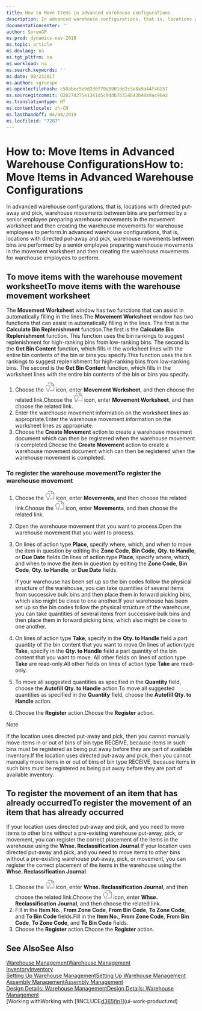```yaml
---
title: How to Move Items in advanced warehouse configurations
description: In advanced warehouse configurations, that is, locations with directed put-away and pick, warehouse movements between bins are performed by a senior employee preparing warehouse movements in the movement worksheet and then creating the warehouse movements for warehouse employees to perform.
documentationcenter: ''
author: SorenGP
ms.prod: dynamics-nav-2018
ms.topic: article
ms.devlang: na
ms.tgt_pltfrm: na
ms.workload: na
ms.search.keywords: ''
ms.date: 08/232017
ms.author: sgroespe
ms.openlocfilehash: c58abec5e9d2d0f70a9901dd2c3e8a9a44f48157
ms.sourcegitcommit: 02827d275e1341d5c9ddb7b314b43b48a9ac96e2
ms.translationtype: HT
ms.contentlocale: zh-CN
ms.lasthandoff: 04/04/2019
ms.locfileid: "7287"
---
```

# <a name="how-to-move-items-in-advanced-warehouse-configurations"></a><span data-ttu-id="805be-103">How to: Move Items in Advanced Warehouse Configurations</span><span class="sxs-lookup"><span data-stu-id="805be-103">How to: Move Items in Advanced Warehouse Configurations</span></span>
<span data-ttu-id="805be-104">In advanced warehouse configurations, that is, locations with directed put-away and pick, warehouse movements between bins are performed by a senior employee preparing warehouse movements in the movement worksheet and then creating the warehouse movements for warehouse employees to perform.</span><span class="sxs-lookup"><span data-stu-id="805be-104">In advanced warehouse configurations, that is, locations with directed put-away and pick, warehouse movements between bins are performed by a senior employee preparing warehouse movements in the movement worksheet and then creating the warehouse movements for warehouse employees to perform.</span></span>  

## <a name="to-move-items-with-the-warehouse-movement-worksheet"></a><span data-ttu-id="805be-105">To move items with the warehouse movement worksheet</span><span class="sxs-lookup"><span data-stu-id="805be-105">To move items with the warehouse movement worksheet</span></span>
<span data-ttu-id="805be-106">The **Movement Worksheet** window has two functions that can assist in automatically filling in the lines.</span><span class="sxs-lookup"><span data-stu-id="805be-106">The **Movement Worksheet** window has two functions that can assist in automatically filling in the lines.</span></span> <span data-ttu-id="805be-107">The first is the **Calculate Bin Replenishment** function.</span><span class="sxs-lookup"><span data-stu-id="805be-107">The first is the **Calculate Bin Replenishment** function.</span></span> <span data-ttu-id="805be-108">This function uses the bin rankings to suggest replenishment for high-ranking bins from low-ranking bins. The second is the **Get Bin Content** function, which fills in the worksheet lines with the entire bin contents of the bin or bins you specify.</span><span class="sxs-lookup"><span data-stu-id="805be-108">This function uses the bin rankings to suggest replenishment for high-ranking bins from low-ranking bins. The second is the **Get Bin Content** function, which fills in the worksheet lines with the entire bin contents of the bin or bins you specify.</span></span>

1.  <span data-ttu-id="805be-109">Choose the ![Search for Page or Report](media/ui-search/search_small.png "Search for Page or Report icon") icon, enter **Movement Worksheet**, and then choose the related link.</span><span class="sxs-lookup"><span data-stu-id="805be-109">Choose the ![Search for Page or Report](media/ui-search/search_small.png "Search for Page or Report icon") icon, enter **Movement Worksheet**, and then choose the related link.</span></span>  
2.  <span data-ttu-id="805be-110">Enter the warehouse movement information on the worksheet lines as appropriate.</span><span class="sxs-lookup"><span data-stu-id="805be-110">Enter the warehouse movement information on the worksheet lines as appropriate.</span></span>  
3. <span data-ttu-id="805be-111">Choose the **Create Movement** action to create a warehouse movement document which can then be registered when the warehouse movement is completed.</span><span class="sxs-lookup"><span data-stu-id="805be-111">Choose the **Create Movement** action to create a warehouse movement document which can then be registered when the warehouse movement is completed.</span></span>  

### <a name="to-register-the-warehouse-movement"></a><span data-ttu-id="805be-112">To register the warehouse movement</span><span class="sxs-lookup"><span data-stu-id="805be-112">To register the warehouse movement</span></span>  
1.  <span data-ttu-id="805be-113">Choose the ![Search for Page or Report](media/ui-search/search_small.png "Search for Page or Report icon") icon, enter **Movements**, and then choose the related link.</span><span class="sxs-lookup"><span data-stu-id="805be-113">Choose the ![Search for Page or Report](media/ui-search/search_small.png "Search for Page or Report icon") icon, enter **Movements**, and then choose the related link.</span></span>  
2.  <span data-ttu-id="805be-114">Open the warehouse movement that you want to process.</span><span class="sxs-lookup"><span data-stu-id="805be-114">Open the warehouse movement that you want to process.</span></span>  
3.  <span data-ttu-id="805be-115">On lines of action type **Place**, specify where, which, and when to move the item in question by editing the **Zone Code**, **Bin Code**, **Qty. to Handle**, or **Due Date** fields.</span><span class="sxs-lookup"><span data-stu-id="805be-115">On lines of action type **Place**, specify where, which, and when to move the item in question by editing the **Zone Code**, **Bin Code**, **Qty. to Handle**, or **Due Date** fields.</span></span>  

    <span data-ttu-id="805be-116">If your warehouse has been set up so the bin codes follow the physical structure of the warehouse, you can take quantities of several items from successive bulk bins and then place them in forward picking bins, which also might be close to one another.</span><span class="sxs-lookup"><span data-stu-id="805be-116">If your warehouse has been set up so the bin codes follow the physical structure of the warehouse, you can take quantities of several items from successive bulk bins and then place them in forward picking bins, which also might be close to one another.</span></span>  
4.  <span data-ttu-id="805be-117">On lines of action type **Take**, specify in the **Qty. to Handle** field a part quantity of the bin content that you want to move.</span><span class="sxs-lookup"><span data-stu-id="805be-117">On lines of action type **Take**, specify in the **Qty. to Handle** field a part quantity of the bin content that you want to move.</span></span> <span data-ttu-id="805be-118">All other fields on lines of action type **Take** are read-only.</span><span class="sxs-lookup"><span data-stu-id="805be-118">All other fields on lines of action type **Take** are read-only.</span></span>  
5.  <span data-ttu-id="805be-119">To move all suggested quantities as specified in the **Quantity** field, choose the **Autofill Qty. to Handle** action.</span><span class="sxs-lookup"><span data-stu-id="805be-119">To move all suggested quantities as specified in the **Quantity** field, choose the **Autofill Qty. to Handle** action.</span></span>  
6. <span data-ttu-id="805be-120">Choose the **Register** action.</span><span class="sxs-lookup"><span data-stu-id="805be-120">Choose the **Register** action.</span></span>  

> [!NOTE]  
>  <span data-ttu-id="805be-121">If the location uses directed put-away and pick, then you cannot manually move items in or out of bins of bin type RECEIVE, because items in such bins must be registered as being put away before they are part of available inventory.</span><span class="sxs-lookup"><span data-stu-id="805be-121">If the location uses directed put-away and pick, then you cannot manually move items in or out of bins of bin type RECEIVE, because items in such bins must be registered as being put away before they are part of available inventory.</span></span>

## <a name="to-register-the-movement-of-an-item-that-has-already-occurred"></a><span data-ttu-id="805be-122">To register the movement of an item that has already occurred</span><span class="sxs-lookup"><span data-stu-id="805be-122">To register the movement of an item that has already occurred</span></span>  
<span data-ttu-id="805be-123">If your location uses directed put-away and pick, and you need to move items to other bins without a pre-existing warehouse put-away, pick, or movement, you can register the correct placement of the items in the warehouse using the **Whse. Reclassification Journal**.</span><span class="sxs-lookup"><span data-stu-id="805be-123">If your location uses directed put-away and pick, and you need to move items to other bins without a pre-existing warehouse put-away, pick, or movement, you can register the correct placement of the items in the warehouse using the **Whse. Reclassification Journal**.</span></span>

1.  <span data-ttu-id="805be-124">Choose the ![Search for Page or Report](media/ui-search/search_small.png "Search for Page or Report icon") icon, enter **Whse. Reclassification Journal**, and then choose the related link.</span><span class="sxs-lookup"><span data-stu-id="805be-124">Choose the ![Search for Page or Report](media/ui-search/search_small.png "Search for Page or Report icon") icon, enter **Whse. Reclassification Journal**, and then choose the related link.</span></span>  
2.  <span data-ttu-id="805be-125">Fill in the **Item No.**, **From Zone Code**, **From Bin Code**, **To Zone Code**, and **To Bin Code** fields.</span><span class="sxs-lookup"><span data-stu-id="805be-125">Fill in the **Item No.**, **From Zone Code**, **From Bin Code**, **To Zone Code**, and **To Bin Code** fields.</span></span>  
3.  <span data-ttu-id="805be-126">Choose the **Register** action.</span><span class="sxs-lookup"><span data-stu-id="805be-126">Choose the **Register** action.</span></span>  

## <a name="see-also"></a><span data-ttu-id="805be-127">See Also</span><span class="sxs-lookup"><span data-stu-id="805be-127">See Also</span></span>  
[<span data-ttu-id="805be-128">Warehouse Management</span><span class="sxs-lookup"><span data-stu-id="805be-128">Warehouse Management</span></span>](warehouse-manage-warehouse.md)  
[<span data-ttu-id="805be-129">Inventory</span><span class="sxs-lookup"><span data-stu-id="805be-129">Inventory</span></span>](inventory-manage-inventory.md)  
[<span data-ttu-id="805be-130">Setting Up Warehouse Management</span><span class="sxs-lookup"><span data-stu-id="805be-130">Setting Up Warehouse Management</span></span>](warehouse-setup-warehouse.md)     
[<span data-ttu-id="805be-131">Assembly Management</span><span class="sxs-lookup"><span data-stu-id="805be-131">Assembly Management</span></span>](assembly-assemble-items.md)    
[<span data-ttu-id="805be-132">Design Details: Warehouse Management</span><span class="sxs-lookup"><span data-stu-id="805be-132">Design Details: Warehouse Management</span></span>](design-details-warehouse-management.md)  
[<span data-ttu-id="805be-133">Working with</span><span class="sxs-lookup"><span data-stu-id="805be-133">Working with</span></span> [!INCLUDE[d365fin](includes/d365fin_md.md)]](ui-work-product.md)
